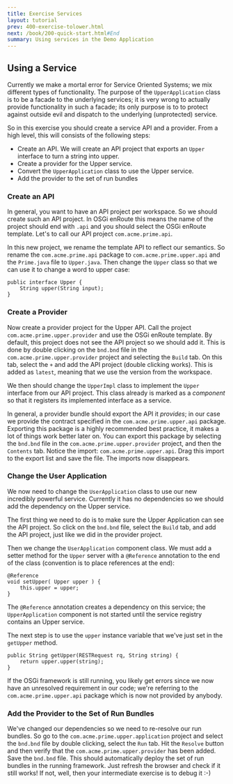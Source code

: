 ```yaml
---
title: Exercise Services
layout: tutorial
prev: 400-exercise-tolower.html
next: /book/200-quick-start.html#End
summary: Using services in the Demo Application
---
```


## Using a Service

Currently we make a mortal error for Service Oriented Systems; we mix different types of functionality. The purpose of the `UpperApplication` class is to be a facade to the underlying services; it is very wrong to actually provide functionality in such a facade; its only purpose is to to protect against outside evil and dispatch to the underlying (unprotected) service. 

So in this exercise you should create a service API and a provider. From a high level, this will consists of the following steps:

* Create an API. We will create an API project that exports an `Upper` interface to turn a string into upper.
* Create a provider for the Upper service.
* Convert the `UpperApplication` class to use the Upper service.
* Add the provider to the set of run bundles

### Create an API

In general, you want to have an API project per workspace. So we should create such an API project. In OSGi enRoute this means the name of the project should end with `.api` and you should select the OSGi enRoute template. Let's to call our API project `com.acme.prime.api`.

In this new project, we rename the template API to reflect our semantics. So rename the `com.acme.prime.api` package to `com.acme.prime.upper.api` and the `Prime.java` file to `Upper.java`. Then change the `Upper` class so that we can use it to change a word to upper case:

	public interface Upper {
		String upper(String input);
	}

### Create a Provider

Now create a provider project for the Upper API. Call the project `com.acme.prime.upper.provider` and use the OSGi enRoute template. By default, this project does not see the API project so we should add it. This is done by double clicking on the `bnd.bnd` file in the `com.acme.prime.upper.provider` project and selecting the `Build` tab. On this tab, select the `+` and add the API project (double clicking works). This is added as `latest`, meaning that we use the version from the workspace.

We then should change the `UpperImpl` class to implement the `Upper` interface from our API project. This class already is marked as a _component_ so that it registers its implemented interface as a service.

In general, a provider bundle should export the API it _provides_; in our case we provide the contract specified in the `com.acme.prime.upper.api` package. Exporting this package is a highly recommended best practice, it makes a lot of things work better later on. You can export this package by selecting the `bnd.bnd` file in the `com.acme.prime.upper.provider` project, and then the `Contents` tab. Notice the import: `com.acme.prime.upper.api`. Drag this import to the export list and save the file. The imports now disappears.

### Change the User Application

We now need to change the `UserApplication` class to use our new incredibly powerful service. Currently it has no dependencies so we should add the dependency on the Upper service. 

The first thing we need to do is to make sure the Upper Application can see the API project. So click on the `bnd.bnd` file, select the `Build` tab, and add the API project, just like we did in the provider project.

Then we change the `UserApplication` component class. We must add a setter method for the `Upper` server with a `@Reference` annotation to the end of the class (convention is to place references at the end):

	@Reference
	void setUpper( Upper upper ) {
		this.upper = upper;
	}
	
The `@Reference` annotation creates a dependency on this service; the `UpperApplication` component is not started until the service registry contains an Upper service. 

The next step is to use the `upper` instance variable that we've just set in the `getUpper` method.

	public String getUpper(RESTRequest rq, String string) {
		return upper.upper(string);
	}

If the OSGi framework is still running, you likely get errors since we now have an unresolved requirement in our code; we're referring to the `com.acme.prime.upper.api` package which is now not provided by anybody.

### Add the Provider to the Set of Run Bundles

We've changed our dependencies so we need to re-resolve our run bundles. So go to the `com.acme.prime.upper.application` project and select the `bnd.bnd` file by double clicking, select the `Run` tab. Hit the `Resolve` button and then verify that the `com.acme.prime.upper.provider` has been added. Save the `bnd.bnd` file. This should automatically deploy the set of run bundles in the running framework. Just refresh the browser and check if it still works! If not, well, then your intermediate exercise is to debug it :-)

